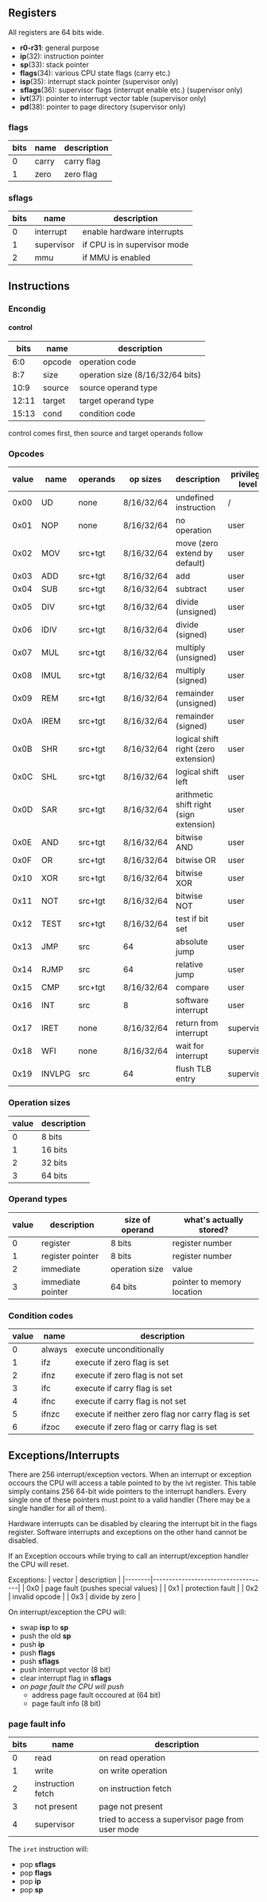 ## Registers

All registers are 64 bits wide.
- **r0-r31**: general purpose
- **ip**(32): instruction pointer
- **sp**(33): stack pointer
- **flags**(34): various CPU state flags (carry etc.)
- **isp**(35): interrupt stack pointer (supervisor only)
- **sflags**(36): supervisor flags (interrupt enable etc.) (supervisor only)
- **ivt**(37): pointer to interrupt vector table (supervisor only)
- **pd**(38): pointer to page directory (supervisor only)


### flags
| bits | name  | description |
|------|-------|-------------|
| 0    | carry | carry flag  |
| 1    | zero  | zero flag   |

### sflags
| bits | name       | description                  |
|------|------------|------------------------------|
| 0    | interrupt  | enable hardware interrupts   |
| 1    | supervisor | if CPU is in supervisor mode |
| 2    | mmu        | if MMU is enabled            |


## Instructions

### Encondig

#### control
| bits  | name   | description                      |
|-------|--------|----------------------------------|
| 6:0   | opcode | operation code                   |
| 8:7   | size   | operation size (8/16/32/64 bits) |
| 10:9  | source | source operand type              |
| 12:11 | target | target operand type              |
| 15:13 | cond   | condition code                   |

control comes first, then source and target operands follow


### Opcodes

| value | name   | operands | op sizes   | description                             | privilege level |
|-------|--------|----------|------------|-----------------------------------------|-----------------|
| 0x00  | UD     | none     | 8/16/32/64 | undefined instruction                   | /               |
| 0x01  | NOP    | none     | 8/16/32/64 | no operation                            | user            |
| 0x02  | MOV    | src+tgt  | 8/16/32/64 | move (zero extend by default)           | user            |
| 0x03  | ADD    | src+tgt  | 8/16/32/64 | add                                     | user            |
| 0x04  | SUB    | src+tgt  | 8/16/32/64 | subtract                                | user            |
| 0x05  | DIV    | src+tgt  | 8/16/32/64 | divide (unsigned)                       | user            |
| 0x06  | IDIV   | src+tgt  | 8/16/32/64 | divide (signed)                         | user            |
| 0x07  | MUL    | src+tgt  | 8/16/32/64 | multiply (unsigned)                     | user            |
| 0x08  | IMUL   | src+tgt  | 8/16/32/64 | multiply (signed)                       | user            |
| 0x09  | REM    | src+tgt  | 8/16/32/64 | remainder (unsigned)                    | user            |
| 0x0A  | IREM   | src+tgt  | 8/16/32/64 | remainder (signed)                      | user            |
| 0x0B  | SHR    | src+tgt  | 8/16/32/64 | logical shift right (zero extension)    | user            |
| 0x0C  | SHL    | src+tgt  | 8/16/32/64 | logical shift left                      | user            |
| 0x0D  | SAR    | src+tgt  | 8/16/32/64 | arithmetic shift right (sign extension) | user            |
| 0x0E  | AND    | src+tgt  | 8/16/32/64 | bitwise AND                             | user            |
| 0x0F  | OR     | src+tgt  | 8/16/32/64 | bitwise OR                              | user            |
| 0x10  | XOR    | src+tgt  | 8/16/32/64 | bitwise XOR                             | user            |
| 0x11  | NOT    | src+tgt  | 8/16/32/64 | bitwise NOT                             | user            |
| 0x12  | TEST   | src+tgt  | 8/16/32/64 | test if bit set                         | user            |
| 0x13  | JMP    | src      | 64         | absolute jump                           | user            |
| 0x14  | RJMP   | src      | 64         | relative jump                           | user            |
| 0x15  | CMP    | src+tgt  | 8/16/32/64 | compare                                 | user            |
| 0x16  | INT    | src      | 8          | software interrupt                      | user            |
| 0x17  | IRET   | none     | 8/16/32/64 | return from interrupt                   | supervisor      |
| 0x18  | WFI    | none     | 8/16/32/64 | wait for interrupt                      | supervisor      |
| 0x19  | INVLPG | src      | 64         | flush TLB entry                         | supervisor      |


### Operation sizes

| value | description |
|-------|-------------|
| 0     | 8 bits      |
| 1     | 16 bits     |
| 2     | 32 bits     |
| 3     | 64 bits     |


### Operand types

| value | description       | size of operand | what's actually stored?    |
|-------|-------------------|-----------------|----------------------------|
| 0     | register          | 8 bits          | register number            |
| 1     | register pointer  | 8 bits          | register number            |
| 2     | immediate         | operation size  | value                      |
| 3     | immediate pointer | 64 bits         | pointer to memory location |


### Condition codes

| value | name   | description                                        |
|-------|--------|----------------------------------------------------|
| 0     | always | execute unconditionally                            |
| 1     | ifz    | execute if zero flag is set                        |
| 2     | ifnz   | execute if zero flag is not set                    |
| 3     | ifc    | execute if carry flag is set                       |
| 4     | ifnc   | execute if carry flag is not set                   |
| 5     | ifnzc  | execute if neither zero flag nor carry flag is set |
| 6     | ifzoc  | execute if zero flag or carry flag is set          |


## Exceptions/Interrupts

There are 256 interrupt/exception vectors. When an interrupt or exception occours the CPU will access a table pointed to by the ivt register. This table simply contains 256 64-bit wide pointers to the interrupt handlers. Every single one of these pointers must point to a valid handler (There may be a single handler for all of them).

Hardware interrupts can be disabled by clearing the interrupt bit in the flags register. Software interrupts and exceptions on the other hand cannot be disabled.

If an Exception occours while trying to call an interrupt/exception handler the CPU will reset.

Exceptions:
| vector | description                        |
|--------|------------------------------------|
| 0x0    | page fault (pushes special values) |
| 0x1    | protection fault                   |
| 0x2    | invalid opcode                     |
| 0x3    | divide by zero                     |

On interrupt/exception the CPU will:
- swap **isp** to **sp**
- push the old **sp**
- push **ip**
- push **flags**
- push **sflags**
- push interrupt vector (8 bit)
- clear interrupt flag in **sflags**
- *on page fault the CPU will push*
  - address page fault occoured at (64 bit)
  - page fault info (8 bit)

### page fault info
| bits | name              | description                                      |
|------|-------------------|--------------------------------------------------|
| 0    | read              | on read operation                                |
| 1    | write             | on write operation                               |
| 2    | instruction fetch | on instruction fetch                             |
| 3    | not present       | page not present                                 |
| 4    | supervisor        | tried to access a supervisor page from user mode |

The `iret` instruction will:
- pop **sflags**
- pop **flags**
- pop **ip**
- pop **sp**
